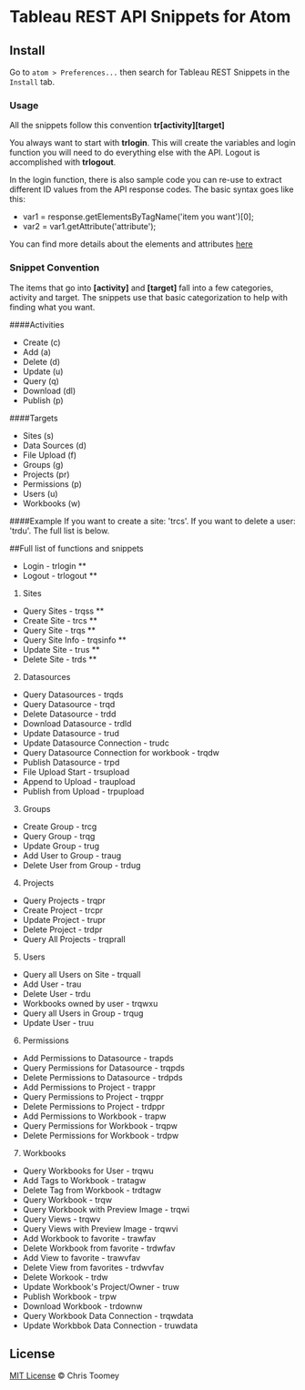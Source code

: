 # Tableau REST API Snippets for Atom

## Install
Go to `atom > Preferences...` then search for Tableau REST Snippets in the `Install` tab.

### Usage
All the snippets follow this convention
**tr[activity][target]**

You always want to start with **trlogin**. This will create the variables and login function you will need to do everything else with the API. Logout is accomplished with **trlogout**.

In the login function, there is also sample code you can re-use to extract different ID values from the API response codes. The basic syntax goes like this:

- var1 = response.getElementsByTagName('item you want')[0];
- var2 = var1.getAttribute('attribute');

You can find more details about the elements and attributes [here](http://onlinehelp.tableau.com/current/api/rest_api/en-us/help.htm#REST/rest_api_ref.htm#API_Reference%3FTocPath%3DAPI%2520Reference%7C_____0)

### Snippet Convention
The items that go into **[activity]** and **[target]** fall into a few categories, activity and target. The snippets use that basic categorization to help with finding what you want.

####Activities
- Create (c)
- Add (a)
- Delete (d)
- Update (u)
- Query (q)
- Download (dl)
- Publish (p)

####Targets
- Sites (s)
- Data Sources (d)
- File Upload (f)
- Groups (g)
- Projects (pr)
- Permissions (p)
- Users (u)
- Workbooks (w)

####Example
If you want to create a site: 'trcs'. If you want to delete a user: 'trdu'.
The full list is below.

##Full list of functions and snippets
- Login - trlogin **
- Logout - trlogout **
1. Sites
  * Query Sites - trqss **
  * Create Site - trcs **
  * Query Site - trqs **
  * Query Site Info - trqsinfo **
  * Update Site - trus **
  * Delete Site - trds **
2. Datasources
  * Query Datasources - trqds
  * Query Datasource - trqd
  * Delete Datasource - trdd
  * Download Datasource - trdld
  * Update Datasource - trud
  * Update Datasource Connection - trudc
  * Query Datasource Connection for workbook - trqdw
  * Publish Datasource - trpd
  * File Upload Start - trsupload
  * Append to Upload - traupload
  * Publish from Upload - trpupload
3. Groups
  * Create Group - trcg
  * Query Group - trqg
  * Update Group - trug
  * Add User to Group - traug
  * Delete User from Group - trdug
4. Projects
  * Query Projects - trqpr
  * Create Project - trcpr
  * Update Project - trupr
  * Delete Project - trdpr
  * Query All Projects - trqprall
5. Users
  * Query all Users on Site - trquall
  * Add User - trau
  * Delete User - trdu
  * Workbooks owned by user - trqwxu
  * Query all Users in Group - trqug
  * Update User - truu
6. Permissions
  * Add Permissions to Datasource - trapds
  * Query Permissions for Datasource - trqpds
  * Delete Permissions to Datasource - trdpds
  * Add Permissions to Project - trappr
  * Query Permissions to Project - trqppr
  * Delete Permissions to Project - trdppr
  * Add Permissions to Workbook - trapw
  * Query Permissions for Workbook - trqpw
  * Delete Permissions for Workbook - trdpw
7. Workbooks
  * Query Workbooks for User - trqwu
  * Add Tags to Workbook - tratagw
  * Delete Tag from Workbook - trdtagw
  * Query Workbook - trqw
  * Query Workbook with Preview Image - trqwi
  * Query Views - trqwv
  * Query Views with Preview Image - trqwvi
  * Add Workbook to favorite - trawfav
  * Delete Workbook from favorite - trdwfav
  * Add View to favorite - trawvfav
  * Delete View from favorites - trdwvfav
  * Delete Workook - trdw
  * Update Workbook's Project/Owner - truw
  * Publish Workbook - trpw
  * Download Workbook - trdownw
  * Query Workbook Data Connection - trqwdata
  * Update Workbbok Data Connection - truwdata


## License

[MIT License](http://cmtoomey.mit-license.org/) © Chris Toomey
